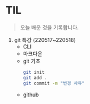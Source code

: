 # TIL

> 오늘 배운 것을 기록합니다.

1. git 특강 (220517~220518)
    - CLI
    - 마크다운
    - git 기초 
        ```bash
        git init
        git add .
        git commit -m "변경 사유"
        ```
    - github